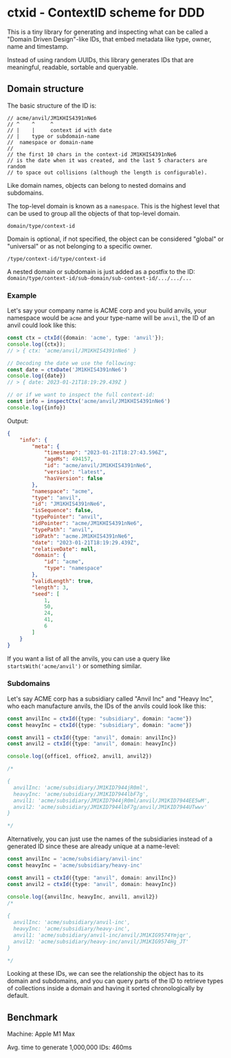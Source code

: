 # ctxid - ContextID scheme for DDD

This is a tiny library for generating and inspecting what can be called
a "Domain Driven Design"-like IDs, that embed metadata like type, owner, 
name and timestamp.

Instead of using random UUIDs, this library generates IDs that are
meaningful, readable, sortable and queryable.

## Domain structure

The basic structure of the ID is:
```
// acme/anvil/JM1KHIS4391nNe6
// ^    ^     ^
// |    |     context id with date
// |    type or subdomain-name
//  namespace or domain-name
// 
// the first 10 chars in the context-id JM1KHIS4391nNe6
// is the date when it was created, and the last 5 characters are random
// to space out collisions (although the length is configurable).
```

Like domain names, objects can belong to nested domains and subdomains. 

The top-level domain is known as a `namespace`. This is the highest level
that can be used to group all the objects of that top-level domain.

`domain/type/context-id`

Domain is optional, if not specified, the object can be considered "global" 
or "universal" or as not belonging to a specific owner.

`/type/context-id/type/context-id`

A nested domain or subdomain is just added as a postfix to the ID:
`domain/type/context-id/sub-domain/sub-context-id/.../.../...`

### Example

Let's say your company name is ACME corp and you build anvils,
your namespace would be `acme` and your type-name will be `anvil`,
the ID of an anvil could look like this:
```typescript
const ctx = ctxId({domain: 'acme', type: 'anvil'});
console.log({ctx});
// > { ctx: 'acme/anvil/JM1KHIS4391nNe6' }

// Decoding the date we use the following:
const date = ctxDate('JM1KHIS4391nNe6')
console.log({date})
// > { date: 2023-01-21T18:19:29.439Z }

// or if we want to inspect the full context-id:
const info = inspectCtx('acme/anvil/JM1KHIS4391nNe6')
console.log({info})
```
Output:
```json
{
    "info": {
        "meta": {
            "timestamp": "2023-01-21T18:27:43.596Z",
            "ageMs": 494157,
            "id": "acme/anvil/JM1KHIS4391nNe6",
            "version": "latest",
            "hasVersion": false
        },
        "namespace": "acme",
        "type": "anvil",
        "id": "JM1KHIS4391nNe6",
        "isSequence": false,
        "typePointer": "anvil",
        "idPointer": "acme/JM1KHIS4391nNe6",
        "typePath": "anvil",
        "idPath": "acme.JM1KHIS4391nNe6",
        "date": "2023-01-21T18:19:29.439Z",
        "relativeDate": null,
        "domain": {
            "id": "acme",
            "type": "namespace"
        },
        "validLength": true,
        "length": 3,
        "seed": [
            1,
            50,
            24,
            41,
            6
        ]
    }
}
```

If you want a list of all the anvils, you can use a query like 
`startsWith('acme/anvil')` or something similar.

### Subdomains

Let's say ACME corp has a subsidiary called "Anvil Inc" and
"Heavy Inc", who each manufacture anvils, the IDs of the 
anvils could look like this:

```typescript
const anvilInc = ctxId({type: "subsidiary", domain: "acme"})
const heavyInc = ctxId({type: "subsidiary", domain: "acme"})

const anvil1 = ctxId({type: "anvil", domain: anvilInc})
const anvil2 = ctxId({type: "anvil", domain: heavyInc})

console.log({office1, office2, anvil1, anvil2})

/*

{
  anvilInc: 'acme/subsidiary/JM1KID7944jR0ml',
  heavyInc: 'acme/subsidiary/JM1KID7944lbF7g',
  anvil1: 'acme/subsidiary/JM1KID7944jR0ml/anvil/JM1KID7944EE5wM',
  anvil2: 'acme/subsidiary/JM1KID7944lbF7g/anvil/JM1KID7944UTwwv'
}

*/
```

Alternatively, you can just use the names of the subsidiaries
instead of a generated ID since these are already unique
at a name-level:

```typescript
const anvilInc = 'acme/subsidiary/anvil-inc'
const heavyInc = 'acme/subsidiary/heavy-inc'

const anvil1 = ctxId({type: "anvil", domain: anvilInc})
const anvil2 = ctxId({type: "anvil", domain: heavyInc})

console.log({anvilInc, heavyInc, anvil1, anvil2})
/*
 
{
  anvilInc: 'acme/subsidiary/anvil-inc',
  heavyInc: 'acme/subsidiary/heavy-inc',
  anvil1: 'acme/subsidiary/anvil-inc/anvil/JM1KIG9574Ymjqr',
  anvil2: 'acme/subsidiary/heavy-inc/anvil/JM1KIG9574Hg_JT'
}

*/
```

Looking at these IDs, we can see the relationship the object has
to its domain and subdomains, and you can query parts of the ID
to retrieve types of collections inside a domain and having it 
sorted chronologically by default.


## Benchmark

Machine: Apple M1 Max

Avg. time to generate 1,000,000 IDs: 460ms
